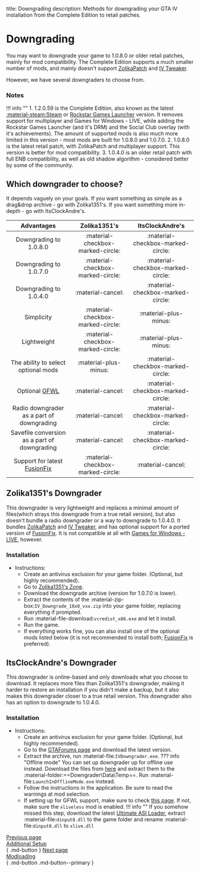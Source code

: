 title: Downgrading
description: Methods for downgrading your GTA IV installation from the Complete Edition to retail patches.

# Downgrading
You may want to downgrade your game to 1.0.8.0 or older retail patches, mainly for mod compatibility. The Complete Edition supports a much smaller number of mods, and mainly doesn't support [ZolikaPatch](/Essential-Modding/ZolikaPatch) and [IV Tweaker](../modloading/#iv-tweaker). 

However, we have several downgraders to choose from.

### Notes
!!! info ""
	1. 1.2.0.59 is the Complete Edition, also known as the latest [:material-steam:Steam](https://store.steampowered.com/app/12210/) or [Rockstar Games Launcher](https://store.rockstargames.com/game/buy-grand-theft-auto-iv) version. It removes support for multiplayer and Games for Windows - LIVE, while adding the Rockstar Games Launcher (and it's DRM) and the Social Club overlay (with it's achievements). The amount of supported mods is also much more limited in this version - most mods are built for 1.0.8.0 and 1.0.7.0.
	2. 1.0.8.0 is the latest retail patch, with ZolikaPatch and multiplayer support. This version is better for mod compatibility.
    3. 1.0.4.0 is an older retail patch with full ENB compatibility, as well as old shadow algorithm - considered better by some of the community.

## Which downgrader to choose?
It depends vaguely on your goals. If you want something as simple as a drag&drop archive - go with Zolika1351's. If you want something more in-depth - go with ItsClockAndre's.

| Advantages | Zolika1351's | ItsClockAndre's |
| :--------: | :----------: | :-------------: |
| Downgrading to 1.0.8.0 | :material-checkbox-marked-circle: | :material-checkbox-marked-circle: |
| Downgrading to 1.0.7.0 | :material-checkbox-marked-circle: | :material-checkbox-marked-circle: |
| Downgrading to 1.0.4.0 | :material-cancel: | :material-checkbox-marked-circle: |
| Simplicity | :material-checkbox-marked-circle: | :material-plus-minus: |
| Lightweight | :material-checkbox-marked-circle: | :material-plus-minus: |
| The ability to select optional mods | :material-plus-minus: | :material-checkbox-marked-circle: |
| Optional [GFWL](../multiplayer/#games-for-windows-live) | :material-cancel: | :material-checkbox-marked-circle: |
| Radio downgrader as a part of downgrading | :material-cancel: | :material-checkbox-marked-circle: |
| Savefile conversion as a part of downgrading | :material-cancel: | :material-checkbox-marked-circle: |
| Support for latest [FusionFix](/Essential-Modding/FusionFix) | :material-checkbox-marked-circle: | :material-cancel: |

## Zolika1351's Downgrader
This downgrader is very lightweight and replaces a minimal amount of files(which strays this downgrade from a true retail version), but also doesn't bundle a radio downgrader or a way to downgrade to 1.0.4.0. It bundles [ZolikaPatch](/Essential-Modding/ZolikaPatch) and [IV Tweaker](./modloading/#iv-tweaker), and has optional support for a ported version of [FusionFix](/Essential-Modding/FusionFix). It is not compatible at all with [Games for Windows - LIVE](../multiplayer/#games-for-windows-live), however.

### Installation
- Instructions:
    * Create an antivirus exclusion for your game folder. (Optional, but highly recommended).
    * Go to [Zolika1351's Zone](https://zolika1351.pages.dev/mods/ivpatch/downgrading).
    * Download the downgrade archive (version for 1.0.7.0 is lower).
    * Extract the contents of the :material-zip-box:`IV_Downgrade_10x0_vxx.zip` into your game folder, replacing everything if prompted.
    * Run :material-file-download:`vcredist_x86.exe` and let it install.
    * Run the game.
    * If everything works fine, you can also install one of the optional mods listed below (it is not recommended to install both; [FusionFix](/Essential-Modding/FusionFix) is preferred).

## ItsClockAndre's Downgrader
This downgrader is online-based and only downloads what you choose to download. It replaces more files than Zolika1351's downgrader, making it harder to restore an installation if you didn't make a backup, but it also makes this downgrader closer to a true retail version. This downgrader also has an option to downgrade to 1.0.4.0.

### Installation
- Instructions:
    * Create an antivirus exclusion for your game folder. (Optional, but highly recommended).
    * Go to the [GTAForums page](https://gtaforums.com/topic/976691-gta-iv-downgrader/) and download the latest version.
    * Extract the archive, run :material-file:`IVDowngrader.exe`.
    ??? info "Offline mode"
        You can set up downgrader up for offline use instead. Download the files from [here](https://mega.nz/folder/Fn0Q3LhY#_0t1VZQFuQX22lMxRZNB1A) and extract them to the :material-folder:==Downgrader\\Data\\Temp==. Run :material-file:`LaunchInOfflineMode.exe` instead.
    * Follow the instructions in the application. Be sure to read the warnings at mod selection.
    * If setting up for GFWL support, make sure to check [this page](../multiplayer/#games-for-windows-live). If not, make sure the `xliveless` mod is enabled.
    !!! info ""
        If you somehow missed this step, download the latest [Ultimate ASI Loader](https://github.com/ThirteenAG/Ultimate-ASI-Loader/releases), extract :material-file:`dinput8.dll` to the game folder and rename :material-file:`dinput8.dll` to `xlive.dll`

[Previous page <br>Additional Setup</br>](Additional-Setup.md){ .md-button } [Next page <br>Modloading</br>](modloading.md){ .md-button .md-button--primary }